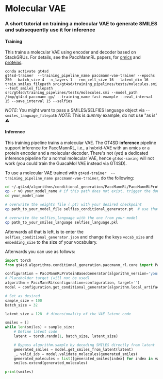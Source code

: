 # Molecular VAE

### A short tutorial on training a molecular VAE to generate SMILES and subsequently use it for inference

#### Training 
This trains a molecular VAE using encoder and decoder based on StackGRUs. For details, see the PaccMannRL papers, for [omics](https://www.sciencedirect.com/science/article/pii/S2589004221002376) and [proteins](https://iopscience.iop.org/article/10.1088/2632-2153/abe808/meta).

```
conda activate gt4sd
gt4sd-trainer  --training_pipeline_name paccmann-vae-trainer --epochs 250 --batch_size 4 --n_layers 1 --rnn_cell_size 16 --latent_dim 16 --train_smiles_filepath src/gt4sd/training_pipelines/tests/molecules.smi --test_smiles_filepath src/gt4sd/training_pipelines/tests/molecules.smi --model_path /tmp/gt4sd-paccmann-gp/ --training_name fast-example --eval_interval 15 --save_interval 15 --selfies
```
*NOTE*: You might want to pass a SMILES/SELFIES language object via `--smiles_language_filepath`
*NOTE*: This is *dummy* example, do not use "as is" :warning:


#### Inference
This training pipeline trains a molecular VAE. The GT4SD **inference** pipeline support inference for PaccMannRL, i.e., a hybrid-VAE with an omics or a protein encoder and a molecular decoder.
There's not (yet) a dedicated inference pipeline for a normal molecular VAE, hence `gt4sd-saving` will not work (you could train the GuacaMol VAE instead via GT4SD).

To use a molecular VAE trained with `gt4sd-trainer  --training_pipeline_name paccmann-vae-trainer`, do the following:

``` sh
cd ~/.gt4sd/algorithms/conditional_generation/PaccMannRL/PaccMannRLProteinBasedGenerator/
cp -r v0 your_model_name # if this path does not exist, trigger the download via running the example from the README
cd your_model_name

# overwrite the weights file (.pt) with your desired checkpoint
cp path_to_your_model_file selfies_conditional_generator.pt  # use that filename even if you dont do SELFIES

# overwrite the selfies_language with the one from your model
cp path_to_your_smiles_language selfies_language.pkl
```
Afterwards all that is left, is to enter the `selfies_conditional_generator.json` and change the keys `vocab_size` and `embedding_size` to the size of your vocabulary.


Afterwards you can use as follows:
```py
import torch
from gt4sd.algorithms.conditional_generation.paccmann_rl.core import PaccMannRLProteinBasedGenerator, PaccMannRL

configuration = PaccMannRLProteinBasedGenerator(algorithm_version='your_model_name')
# Placeholder target (will not be used)
algorithm = PaccMannRL(configuration=configuration, target='')
model = configuration.get_conditional_generator(algorithm.local_artifacts)

# Set as desired
sample_size = 100
batch_size = 32

latent_size = 128  # dimensionality of the VAE latent code

smiles = []
while len(smiles) < sample_size:
    # Define latent code
    latent = torch.randn(1, batch_size, latent_size)

    # Bypass algorithm.sample by decoding SMILES directly from latent
    generated_smiles = model.get_smiles_from_latent(latent)
    _, valid_ids = model.validate_molecules(generated_smiles)
    generated_molecules = list([generated_smiles[index] for index in valid_ids])
    smiles.extend(generated_molecules)

print(smiles)
```
